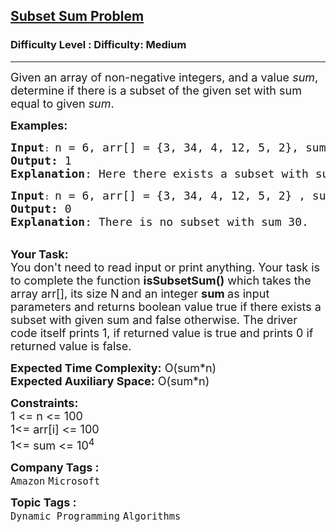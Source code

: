 <h2><a href="https://www.geeksforgeeks.org/problems/subset-sum-problem-1611555638/1?page=3&difficulty=Medium&sortBy=submissions">Subset Sum Problem</a></h2><h3>Difficulty Level : Difficulty: Medium</h3><hr><div class="problems_problem_content__Xm_eO"><p><span style="font-size: 18px;">Given an array of non-negative integers, and a value <em>sum</em>, determine if there is a subset of the given set with sum equal to given <em>sum</em>.&nbsp;</span></p>
<p><span style="font-size: 18px;"><strong>Examples:</strong></span></p>
<pre><span style="font-size: 18px;"><strong>Input</strong></span>: <span style="font-size: 18px;">n = 6, arr[] = {3, 34, 4, 12, 5, 2}, sum = 9
<strong>Output:</strong>&nbsp;1&nbsp;
<strong>Explanation</strong>: Here there exists a subset with sum = 9, 4+3+2 = 9.</span>
</pre>
<pre><span style="font-size: 18px;"><strong>Input</strong></span>: <span style="font-size: 18px;">n = 6, arr[] = {3, 34, 4, 12, 5, 2} , sum = 30
<strong>Output:</strong>&nbsp;0&nbsp;
<strong>Explanation</strong>: There is no subset with sum 30.</span></pre>
<p><br><span style="font-size: 18px;"><strong>Your Task:&nbsp;&nbsp;</strong><br>You don't need to read input or print anything. Your task is to complete the function <strong>isSubsetSum()</strong>&nbsp;which takes the array arr[], its size N<strong>&nbsp;</strong>and an integer <strong>sum </strong>as input parameters and returns boolean value true if there exists a subset with given sum and false otherwise. The driver code itself prints 1, if returned value is true and prints 0 if returned value is false.</span></p>
<p><span style="font-size: 18px;"><strong>Expected Time Complexity:</strong> O(sum*n)<br><strong>Expected Auxiliary Space:</strong> O(sum*n)</span></p>
<p><span style="font-size: 18px;"><strong>Constraints:</strong><br>1 &lt;= n &lt;= 100</span><br><span style="font-size: 18px;">1&lt;= arr[i] &lt;= 100<br>1&lt;= sum &lt;= 10<sup>4</sup></span></p></div><p><span style=font-size:18px><strong>Company Tags : </strong><br><code>Amazon</code>&nbsp;<code>Microsoft</code>&nbsp;<br><p><span style=font-size:18px><strong>Topic Tags : </strong><br><code>Dynamic Programming</code>&nbsp;<code>Algorithms</code>&nbsp;